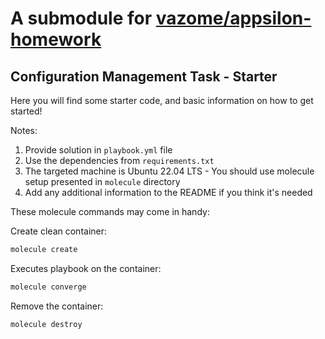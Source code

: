 # A submodule for [vazome/appsilon-homework](https://github.com/vazome/appsilon-homework)

## Configuration Management Task - Starter

Here you will find some starter code, and basic information on how to get started!

Notes:

1. Provide solution in `playbook.yml` file
2. Use the dependencies from `requirements.txt`
3. The targeted machine is Ubuntu 22.04 LTS - You should use molecule setup presented in `molecule` directory
4. Add any additional information to the README if you think it's needed

These molecule commands may come in handy:

Create clean container:

```bash
molecule create
```

Executes playbook on the container:

```bash
molecule converge
```

Remove the container:

```bash
molecule destroy
```
